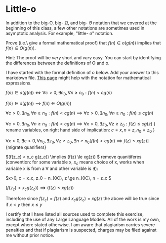 # Little-o

In addition to the big-O, big- $\Omega$, and big- $\Theta$ notation that
we covered at the beginning of this class, a few other notations are sometimes
used in asymptotic analysis.  For example, "little- $o$" notation.

Prove (i.e.\ give a formal mathematical proof) that $f(n)\in o(g(n))$ implies
that $f(n)\in O(g(n))$.

Hint: The proof will be *very* short and *very* easy. You can start by
identifying the differences between the definitions of O and o.

I have started with the formal definition of $o$ below. Add your answer to this
markdown file. [This
page](https://docs.github.com/en/get-started/writing-on-github/working-with-advanced-formatting/writing-mathematical-expressions)
might help with the notation for mathematical expressions.

$f(n)\in o(g(n)) \iff \forall c>0, \exists n_0, \forall n\ge n_0: f(n) < c g(n)$

$f(n)\in o(g(n)) \implies  f(n)\in O(g(n))$
  
$\forall c>0, \exists n_0, \forall n\ge n_0: f(n) < c g(n)  \implies \forall c>0, \exists n_0, \forall n\ge n_0: f(n) \le c g(n)$
  
$\forall c>0, \exists n_0, \forall n\ge n_0: f(n) < c g(n)  \implies \forall x>0, \exists z_0, \forall z\ge z_0: f(z) \le c g(z)$ { rename variables, on right hand side of implication: $c = x, n=z, n_0 = z_0$ }

$\forall x>0, \exists c>0, \forall n_0, \exists z_0, \forall z \ge z_0, \exists n \ge n_0 [f(n) < cg(n) \implies f(z) \le xg(z) ]$ {migrate quanifiers}

$(f(z_c) < x_c g(z_c)) \implies (f(z) \le xg(z))  $ remove quanitiferes (convention: for some variable x, $x_c$ means choice of x, works when variable x is from a $\forall$ and other variable is $\exists$):

$x>0, c = x_c, z_0 = n_{0C}, z  \ge n_{0C}, n = z_c $

$(f(z_c)<x_c g(z_c)) \implies (f(z) \le xg(z))$ 

Therefore since $f(z_c) = f(z)$ and $x_c g(z_c) = xg(z)$ the above will be true since
if $x < y$ then $x \le y$








I certify that I have listed all sources used to complete this exercise, including the use of any Large Language Models. All of the work is my own, except where stated otherwise. I am aware that plagiarism carries severe penalties and that if plagiarism is suspected, charges may be filed against me without prior notice.
